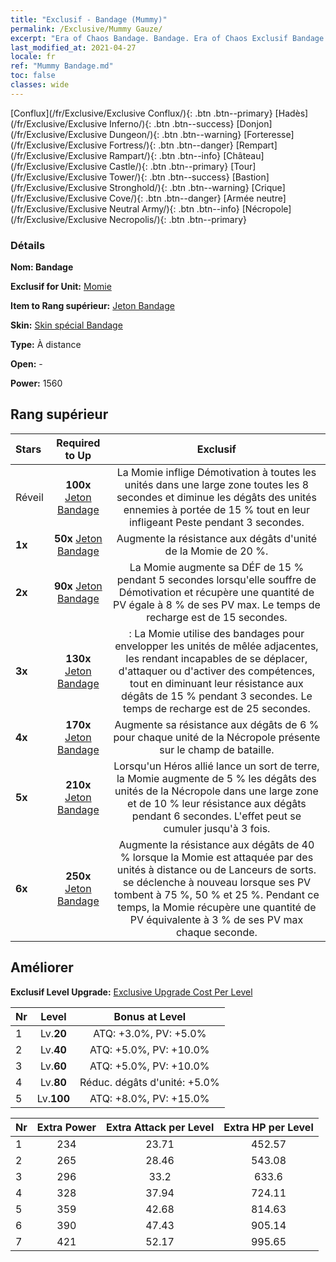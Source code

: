 ```yaml
---
title: "Exclusif - Bandage (Mummy)"
permalink: /Exclusive/Mummy Gauze/
excerpt: "Era of Chaos Bandage. Bandage. Era of Chaos Exclusif Bandage. Momie Exclusif."
last_modified_at: 2021-04-27
locale: fr
ref: "Mummy Bandage.md"
toc: false
classes: wide
---
```

 [Conflux](/fr/Exclusive/Exclusive Conflux/){: .btn .btn--primary} [Hadès](/fr/Exclusive/Exclusive Inferno/){: .btn .btn--success} [Donjon](/fr/Exclusive/Exclusive Dungeon/){: .btn .btn--warning} [Forteresse](/fr/Exclusive/Exclusive Fortress/){: .btn .btn--danger} [Rempart](/fr/Exclusive/Exclusive Rampart/){: .btn .btn--info} [Château](/fr/Exclusive/Exclusive Castle/){: .btn .btn--primary} [Tour](/fr/Exclusive/Exclusive Tower/){: .btn .btn--success} [Bastion](/fr/Exclusive/Exclusive Stronghold/){: .btn .btn--warning} [Crique](/fr/Exclusive/Exclusive Cove/){: .btn .btn--danger} [Armée neutre](/fr/Exclusive/Exclusive Neutral Army/){: .btn .btn--info} [Nécropole](/fr/Exclusive/Exclusive Necropolis/){: .btn .btn--primary} 

### Détails
 **Nom: Bandage** 

 **Exclusif for Unit:** [Momie](/fr/units/Mummy/) 

 **Item to Rang supérieur:** [Jeton Bandage](/ItemsFR/con_981/)

 **Skin:** [Skin spécial Bandage](/ItemsFR/con_649/)

 **Type:** À distance

 **Open:** -

 **Power:** 1560

## Rang supérieur

  |     Stars    |  Required to Up | Exclusif |
  |:-------------|:---------------:|:---------------:|
  |  Réveil  | **100x** [Jeton Bandage](/ItemsFR/con_981/) | La Momie inflige Démotivation à toutes les unités dans une large zone toutes les 8 secondes et diminue les dégâts des unités ennemies à portée de 15 % tout en leur infligeant Peste pendant 3 secondes. |
  | **1x** <i class="fas fa-star"/> | **50x** [Jeton Bandage](/ItemsFR/con_981/) | Augmente la résistance aux dégâts d'unité de la Momie de 20 %. |
  | **2x** <i class="fas fa-star"/> | **90x** [Jeton Bandage](/ItemsFR/con_981/) | La Momie augmente sa DÉF de 15 % pendant 5 secondes lorsqu'elle souffre de Démotivation et récupère une quantité de PV égale à 8 % de ses PV max. Le temps de recharge est de 15 secondes. |
  | **3x** <i class="fas fa-star"/> | **130x** [Jeton Bandage](/ItemsFR/con_981/) | <Momification> : La Momie utilise des bandages pour envelopper les unités de mêlée adjacentes, les rendant incapables de se déplacer, d'attaquer ou d'activer des compétences, tout en diminuant leur résistance aux dégâts de 15 % pendant 3 secondes. Le temps de recharge est de 25 secondes. |
  | **4x** <i class="fas fa-star"/> | **170x** [Jeton Bandage](/ItemsFR/con_981/) | Augmente sa résistance aux dégâts de 6 % pour chaque unité de la Nécropole présente sur le champ de bataille. |
  | **5x** <i class="fas fa-star"/> | **210x** [Jeton Bandage](/ItemsFR/con_981/) | Lorsqu'un Héros allié lance un sort de terre, la Momie augmente de 5 % les dégâts des unités de la Nécropole dans une large zone et de 10 % leur résistance aux dégâts pendant 6 secondes. L'effet peut se cumuler jusqu'à 3 fois. |
  | **6x** <i class="fas fa-star"/> | **250x** [Jeton Bandage](/ItemsFR/con_981/) | Augmente la résistance aux dégâts de 40 % lorsque la Momie est attaquée par des unités à distance ou de Lanceurs de sorts. <Momification> se déclenche à nouveau lorsque ses PV tombent à 75 %, 50 % et 25 %. Pendant ce temps, la Momie récupère une quantité de PV équivalente à 3 % de ses PV max chaque seconde. |


## Améliorer
 **Exclusif Level Upgrade:** [Exclusive Upgrade Cost Per Level](/Exclusive/ExclusiveUpgradeCostPerLevel/)

  |  Nr  |   Level  | Bonus at Level |
  |:-----|:--------:|:--------------:|
  | 1 | Lv.**20** | ATQ: +3.0%, PV: +5.0% |
  | 2 | Lv.**40** | ATQ: +5.0%, PV: +10.0% |
  | 3 | Lv.**60** | ATQ: +5.0%, PV: +10.0% |
  | 4 | Lv.**80** | Réduc. dégâts d'unité: +5.0% |
  | 5 | Lv.**100** | ATQ: +8.0%, PV: +15.0% |


  |  Nr  |  Extra Power | Extra Attack per Level | Extra HP per Level |
  |:-----|:--------:|:--------:|:--------:|
  | 1 | 234 | 23.71 | 452.57 |
  | 2 | 265 | 28.46 | 543.08 |
  | 3 | 296 | 33.2 | 633.6 |
  | 4 | 328 | 37.94 | 724.11 |
  | 5 | 359 | 42.68 | 814.63 |
  | 6 | 390 | 47.43 | 905.14 |
  | 7 | 421 | 52.17 | 995.65 |


